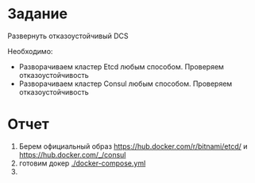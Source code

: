 # Задание

Развернуть отказоустойчивый DCS

Необходимо:
- Разворачиваем кластер Etcd любым способом. Проверяем отказоустойчивость
- Разворачиваем кластер Consul любым способом. Проверяем отказоустойчивость

# Отчет

1) Берем официальный образ https://hub.docker.com/r/bitnami/etcd/ и https://hub.docker.com/_/consul
2) готовим докер [./docker-compose.yml](docker-compose.yml)
3) 
 
